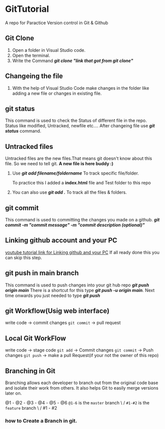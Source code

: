 # GitTutorial
A repo for Paractice Version control in Git &amp; Github

## Git Clone

1. Open a folder in Visual Studio code.
2. Open the terminal.
3. Write the Command **_git clone "link that got from git clone"_**

   

## Changeing the file

1. With the help of Visual Studio Code make changes in the folder like adding a new file or changes in existing file.

## git status

This command is used to check the Status of different file in the repo.
Status like modified, Untracked, newfile etc....
After changeing file use **_git status_** command.

## Untracked files
 
Untracked files are the new files.That means git doesn't know about this file. So we need to tell git. **A new file is here buddy :)**

1. Use **_git add filename/foldername_** To track specific file/folder.
    
    To practice this I added a **index.html** file and Test folder to this repo

2. You can also use **_git add ._** To track all the files &amp; folders.

## git commit

This command is used to committing the changes you made on a github.
**_git commit -m "commit message" -m "commit description (optional)"_**

## Linking github account and your PC

[youtube tutorial link for Linking github and your PC](https://www.youtube.com/watch?v=H5qNpRGB7Qw)
If all ready done this you can skip this step.

## git push in main branch

This command is used to push changes into your git hub repo **_git push origin main_**
There is a shortcut for this type **_git push -u origin main_**. Next time onwards you just needed to type
**_git push_**


## git Workflow(Usig web interface)

write code -> commit changes `git commit` -> pull request 


## Local Git WorkFlow

write code -> stage code `git add` -> Commit changes `git commit` -> Push changes `git push` -> make a pull Request(if your not the owner of this repo)

## Branching in Git

Branching allows each developer to branch out from the original code base and isolate their work from others. It also helps Git to easily merge versions later on.

@1 - @2 - @3 - @4 - @5 - @6          `@1-6` is the `master` branch
           \        /                `#1-#2` is the `feature` branch
            \      /
             #1 - #2 

### how to Create a Branch in git.





